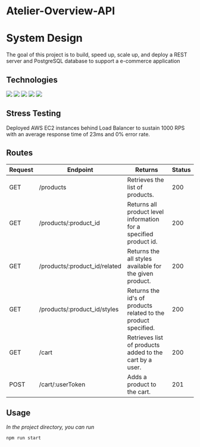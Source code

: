 # Atelier-Overview-API
# System Design

The goal of this project is to build, speed up, scale up, and deploy a REST server and PostgreSQL database to support a e-commerce application


## Technologies
<span><img src='https://img.shields.io/badge/Node.js-339933?style=for-the-badge&logo=nodedotjs&logoColor=white' /></span>
<img src="https://img.shields.io/badge/Express.js-808080?style=for-the-badge&logo=express&logoColor=white" />
<img src='https://img.shields.io/badge/Amazon_AWS-FF9900?style=for-the-badge&logo=amazonaws&logoColor=white' />
<img src='https://img.shields.io/badge/Nginx-009639?style=for-the-badge&logo=nginx&logoColor=white' />
<img src='https://camo.githubusercontent.com/22829b0ccec86873d95ab869095d8cf3c78a2ff70b00459966f4833d5f2ab2c3/68747470733a2f2f696d672e736869656c64732e696f2f62616467652f2d506f737467726553514c2d3431363945313f6c6f676f3d706f737467726573716c266c6f676f436f6c6f723d7768697465267374796c653d666f722d7468652d6261646765' />


## Stress Testing
Deployed AWS EC2 instances behind Load Balancer to sustain 1000 RPS with an average response time of 23ms and 0% error rate.

<!-- <div align="center"> -->
<!-- <img width="700" alt="" src="https://user-images.githubusercontent.com/97858299/186231146-4618f431-4301-4e0e-9b21-e29107e7fd80.png"> -->
<!-- </div> -->

## Routes
| Request        | Endpoint                        | Returns                                                               | Status
| -------------  | ------------------------------  | --------------------------------------------------------------------  | ------
| GET            | /products                       | Retrieves the list of products.                                       | 200
| GET            | /products/:product_id           | Returns all product level information for a specified product id.     | 200
| GET            | /products/:product_id/related   | Returns the all styles available for the given product.               | 200
| GET            | /products/:product_id/styles    | Returns the id's of products related to the product specified.        | 200
| GET            | /cart                           | Retrieves list of products added to the cart by a user.               | 200
| POST           | /cart/:userToken                | Adds a product to the cart.                                           | 201

## Usage
<i>In the project directory, you can run</i>

`npm run start`
